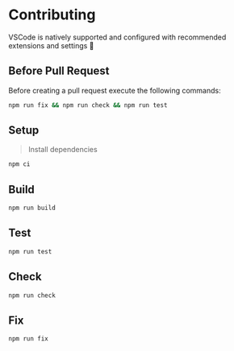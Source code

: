 # Contributing

VSCode is natively supported and configured with recommended extensions and settings :tada:

## Before Pull Request

Before creating a pull request execute the following commands:

```sh
npm run fix && npm run check && npm run test
```

## Setup

> Install dependencies

```sh
npm ci
```

## Build

```sh
npm run build
```

## Test

```sh
npm run test
```

## Check

```sh
npm run check
```

## Fix

```sh
npm run fix
```
